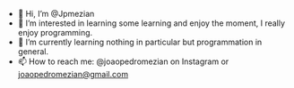 - 👋 Hi, I’m @Jpmezian
- 👀 I’m interested in learning some learning and enjoy the moment, I really enjoy programming.
- 🌱 I’m currently learning nothing in particular but programmation in general.
- 📫 How to reach me: @joaopedromezian on Instagram or joaopedromezian@gmail.com

<!---
Jpmezian/Jpmezian is a ✨ special ✨ repository because its `README.md` (this file) appears on your GitHub profile.
You can click the Preview link to take a look at your changes.
--->
